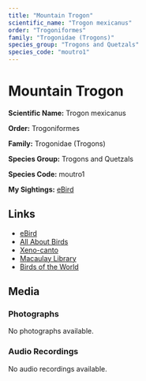 ```yaml
---
title: "Mountain Trogon"
scientific_name: "Trogon mexicanus"
order: "Trogoniformes"
family: "Trogonidae (Trogons)"
species_group: "Trogons and Quetzals"
species_code: "moutro1"
---
```


# Mountain Trogon

**Scientific Name:** Trogon mexicanus

**Order:** Trogoniformes

**Family:** Trogonidae (Trogons)

**Species Group:** Trogons and Quetzals

**Species Code:** moutro1

**My Sightings:** [eBird](https://ebird.org/lifelist?r=world&time=life&spp=moutro1)

## Links
* [eBird](https://ebird.org/species/moutro1) 
* [All About Birds](https://www.allaboutbirds.org/guide/moutro1) 
* [Xeno-canto](https://www.xeno-canto.org/species/moutro1) 
* [Macaulay Library](https://search.macaulaylibrary.org/catalog?taxonCode=moutro1&sort=rating_rank_desc)
* [Birds of the World](https://birdsoftheworld.org/bow/species/moutro1)

## Media
### Photographs
No photographs available.

### Audio Recordings
No audio recordings available.
